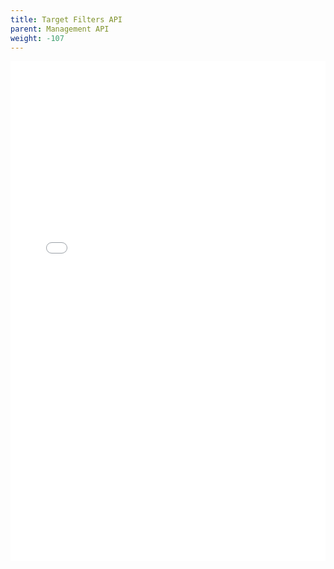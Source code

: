 ```yaml
--- 
title: Target Filters API
parent: Management API
weight: -107
---
```


<iframe width="100%" height="800px" frameborder="0" src="../../../rest-api/targetfilters-api-guide.html"></iframe>